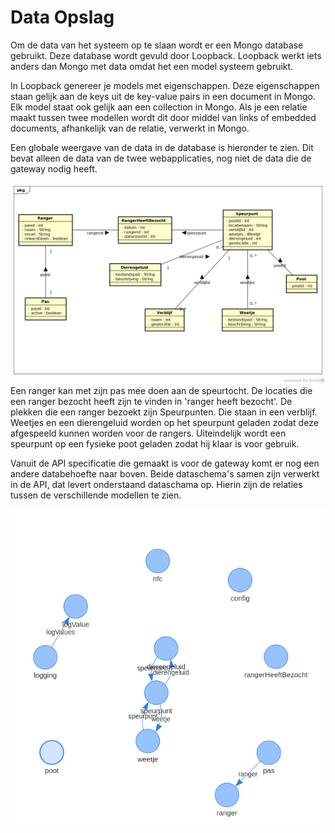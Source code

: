 # Data Opslag
Om de data van het systeem op te slaan wordt er een Mongo database gebruikt. Deze database wordt gevuld door Loopback. Loopback werkt iets anders dan Mongo met data omdat het een model systeem gebruikt.

In Loopback genereer je models met eigenschappen. Deze eigenschappen staan gelijk aan de keys uit de key-value pairs in een document in Mongo. Elk model staat ook gelijk aan een collection in Mongo. Als je een relatie maakt tussen twee modellen wordt dit door middel van links of embedded documents, afhankelijk van de relatie, verwerkt in Mongo.

Een globale weergave van de data in de database is hieronder te zien. Dit bevat alleen de data van de twee webapplicaties, nog niet de data die de gateway nodig heeft.

![Datamodel](./images/datamodel.png)
Een ranger kan met zijn pas mee doen aan de speurtocht. De locaties die een ranger bezocht heeft zijn te vinden in 'ranger heeft bezocht'.
De plekken die een ranger bezoekt zijn Speurpunten. Die staan in een verblijf. Weetjes en een dierengeluid worden op het speurpunt geladen zodat deze afgespeeld kunnen worden voor de rangers. Uiteindelijk wordt een speurpunt op een fysieke poot geladen zodat hij klaar is voor gebruik.

Vanuit de API specificatie die gemaakt is voor de gateway komt er nog een andere databehoefte naar boven. Beide dataschema's samen zijn verwerkt in de API, dat levert onderstaand dataschama op. Hierin zijn de relaties tussen de verschillende modellen te zien.

![Dataschema](./images/data%20schema.png)
